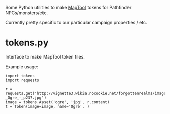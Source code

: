 Some Python utilities to make [MapTool](http://www.rptools.net/toolbox/maptool/) tokens for Pathfinder NPCs/monsters/etc.

Currently pretty specific to our particular campaign properties / etc.

# tokens.py

Interface to make MapTool token files.

Example usage:

```
import tokens
import requests

r = requests.get('http://vignette3.wikia.nocookie.net/forgottenrealms/images/3/36/Monster_Manual_5e_-_Ogre_-_p237.jpg')
image = tokens.Asset('ogre', 'jpg', r.content)
t = Token(image=image, name='Ogre', )
```
